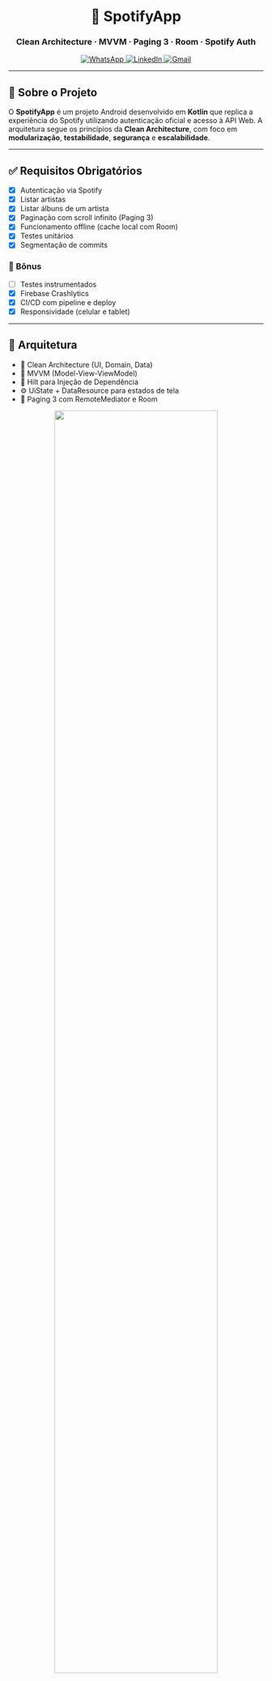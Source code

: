 <h1 align="center">🎵 SpotifyApp</h1>
<h3 align="center">Clean Architecture · MVVM · Paging 3 · Room · Spotify Auth</h3>

<p align="center">
  <a href="https://wa.me/+5574999637391">
    <img alt="WhatsApp" src="https://img.shields.io/badge/WhatsApp-25D366?style=for-the-badge&logo=whatsapp&logoColor=white"/>
  </a>
  <a href="https://www.linkedin.com/in/pedro-henrique-de-souza-ar/">
    <img alt="LinkedIn" src="https://img.shields.io/badge/LinkedIn-0077B5?style=for-the-badge&logo=linkedin&logoColor=white"/>
  </a>
  <a href="mailto:pedro.steam2016@hotmail.com">
    <img alt="Gmail" src="https://img.shields.io/badge/Gmail-D14836?style=for-the-badge&logo=gmail&logoColor=white"/>
  </a>
</p>

---

## 📌 Sobre o Projeto

O **SpotifyApp** é um projeto Android desenvolvido em **Kotlin** que replica a experiência do Spotify utilizando autenticação oficial e acesso à API Web. A arquitetura segue os princípios da **Clean Architecture**, com foco em **modularização**, **testabilidade**, **segurança** e **escalabilidade**.

---

## ✅ Requisitos Obrigatórios

- [x] Autenticação via Spotify
- [x] Listar artistas
- [x] Listar álbuns de um artista
- [x] Paginação com scroll infinito (Paging 3)
- [x] Funcionamento offline (cache local com Room)
- [x] Testes unitários
- [x] Segmentação de commits

### 🎁 Bônus

- [ ] Testes instrumentados
- [x] Firebase Crashlytics
- [x] CI/CD com pipeline e deploy
- [x] Responsividade (celular e tablet)

---

## 🧱 Arquitetura

- 🧠 Clean Architecture (UI, Domain, Data)
- 🧩 MVVM (Model-View-ViewModel)
- 🧪 Hilt para Injeção de Dependência
- ⚙️ UiState + DataResource para estados de tela
- 🔄 Paging 3 com RemoteMediator e Room

<p align="center">
 <img src="prints/arch.png" width="80%"/>
</p>

---

## 🗂️ Estrutura Modular

### 🔹 Core Modules
- `analytics`: Firebase Analytics e Crashlytics
- `common`: Extensões e utilitários compartilhados
- `data`: Retrofit, Room, repositórios e mediators
- `domain`: Use Cases e regras de negócio
- `eventbus`: Comunicação desacoplada entre features
- `model`: Modelos de dados compartilhados
- `navigation`: Navegação modular
- `testing`: Utilitários e fakes para testes
- `designsystem`: Componentes visuais reutilizáveis

### 🔸 Feature Modules
- `home`: Tela de artistas
- `albums`: Lista de álbuns
- `playlist`: Visualização e criação de playlists
- `profile`: Perfil do usuário autenticado

### ⚙️ Infra
- `build-logic`: Convention Plugins com DSL Kotlin

---

## 🧩 Comunicação Desacoplada entre Features

Cada feature possui dois módulos:

- `privatemodule`: Implementações internas
- `publicmodule`: Interface exposta para o app e outras features

### 📁 Exemplo – Feature Albums

```kotlin
interface AlbumsFeatureCommunicator {
    fun launchFeature(albumsFeatureArgs: AlbumsFeatureArgs)

    data class AlbumsFeatureArgs(
        val previousRoute: String,
        val artist: Artist
    ) : Serializable
}
```

## 🔐 Autenticação Spotify e Gerenciamento de Sessão

A autenticação é realizada com a biblioteca oficial da Spotify:

```
implementation("com.spotify.android:auth:<versão>")
```

1. O app abre o login do Spotify com `AuthorizationClient.openLoginActivity(...)`.
2. Após a autenticação, é retornado um `authorizationCode`.
3. O código é trocado por um `access_token`, `refresh_token` e tempo de expiração via `AuthRepository`.

---

### 🔒 Armazenamento Seguro

Os tokens são armazenados com **EncryptedSharedPreferences**, utilizando o **Android Keystore** para garantir:

- Criptografia AES-256 na escrita e leitura
- Impossibilidade de acesso direto ao conteúdo salvo, mesmo com acesso root
- Proteção contra ataques físicos e lógicos ao armazenamento local

```kotlin
val prefs = EncryptedSharedPreferences.create(
    context,
    "secure_prefs",
    MasterKey.Builder(context)
        .setKeyScheme(MasterKey.KeyScheme.AES256_GCM)
        .build(),
    EncryptedSharedPreferences.PrefKeyEncryptionScheme.AES256_SIV,
    EncryptedSharedPreferences.PrefValueEncryptionScheme.AES256_GCM
)
```

Essa arquitetura garante que os dados sensíveis do usuário estejam protegidos mesmo em dispositivos comprometidos, seguindo as melhores práticas recomendadas pelo Android.

## ⚙️ CI/CD com GitHub Actions

O projeto utiliza **GitHub Actions** para garantir a qualidade contínua do código em cada *push* ou *pull request* para a branch `main`.

### 🔍 Etapas da Pipeline

#### 🧪 `check`
- Valida o wrapper do Gradle
- Executa o **Detekt** para garantir que o código siga os padrões de qualidade e estilo definidos
- Timeout configurado: `60 minutos`
- Evita execuções concorrentes com `concurrency.group`

#### ✅ `unit-tests`
- Executa os testes unitários automatizados
- Timeout configurado: `10 minutos`
- Depende da conclusão bem-sucedida do job `check`

### ✅ Benefícios
- Garante que o código enviado para a branch principal esteja **formatado corretamente** e **sem quebras nos testes**
- Automatiza validações manuais e reduz erros humanos
- Melhora a confiança no deploy contínuo (CI)

---

## 🔧 Configuração
- Acesse: [Spotify Developer Dashboard](https://developer.spotify.com/dashboard)
- Crie seu app e configure o redirect URI para: "pedroid://callback"
- Copie o CLIENT_ID e CLIENT_SECRET
- No arquivo keys.properties, insira:
  - CLIENT_ID=xxx
  - CLIENT_SECRET=xxx
 
## ▶️ Execução
- Pré-requisitos:
  - Java 17
  - Clone o projeto:
    - git clone https://github.com/Pedroid1/SpotifyApp.git
    - Abra no Android Studio e aguarde a sincronização do Gradle. Em seguida, execute o app em um emulador ou dispositivo real.

## Features Screenshots
<p float="left" align="left">
  <img src="prints/artists.jpg" width="25%"/>
  <img src="prints/albums.jpg" width="25%"/>
  <img src="prints/playlists.jpg" width="25%"/>
  <img src="prints/profile.jpg" width="25%"/>
</p>
   
## 👨‍💻 Autor
Pedro Henrique de Souza Araujo | [Linkedin](https://www.linkedin.com/in/pedro-henrique-de-souza-ar/)
